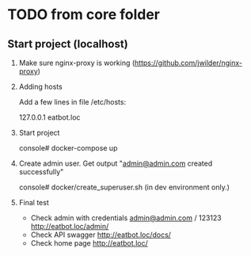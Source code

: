 # TODO from core folder

Start project (localhost)
---------------------------------------
1. Make sure nginx-proxy is working (https://github.com/jwilder/nginx-proxy)

2. Adding hosts 

    Add a few lines in file /etc/hosts:

    127.0.0.1 eatbot.loc
    
3. Start project

    console# docker-compose up

4. Create admin user. Get output "admin@admin.com created successfully"

    console# docker/create_superuser.sh  (in dev environment only.)

5. Final test

    - Check admin with credentials admin@admin.com / 123123
    http://eatbot.loc/admin/
    - Check API swagger
    http://eatbot.loc/docs/
    - Check home page
    http://eatbot.loc/
